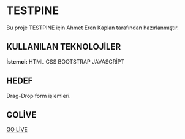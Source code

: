
# TESTPINE

Bu proje TESTPINE için Ahmet Eren Kaplan tarafından hazırlanmıştır.



## KULLANILAN TEKNOLOJİLER

**İstemci:** HTML CSS BOOTSTRAP JAVASCRİPT


## HEDEF

Drag-Drop form işlemleri.

  
## GOLİVE

[GO LİVE](https://splendid-torrone-c03229.netlify.app/)
